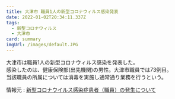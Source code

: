 ```yaml
---
title: 大津市 職員1人の新型コロナウィルス感染発表
date: 2022-01-02T20:34:11.337Z
tags:
  - 新型コロナウィルス
  - 大津市
card: summary
imgUrl: /images/default.JPG
---
```

大津市は職員1人の新型コロナウィルス感染を発表した。  
感染したのは、健康保険部(出先機関)の男性。大津市職員では73例目。  
当該職員の所属については消毒を実施し通常通り業務を行うという。

情報元 : [新型コロナウイルス感染症患者（職員）の発生について](https://www.city.otsu.lg.jp/kenko/2020/c/h/35841.html)